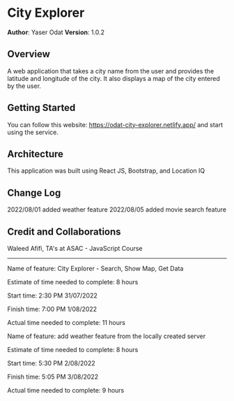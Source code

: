 # City Explorer

**Author**: Yaser Odat
**Version**: 1.0.2 

## Overview
A web application that takes a city name from the user and provides the latitude and longitude of the city. It also displays a map of the city entered by the user.

## Getting Started
You can follow this website: https://odat-city-explorer.netlify.app/ and start using the service.


## Architecture
This application was built using React JS, Bootstrap, and Location IQ

## Change Log

2022/08/01 added weather feature
2022/08/05 added movie search feature

## Credit and Collaborations
Waleed Afifi,
TA's at ASAC - JavaScript Course

________________________

Name of feature: City Explorer - Search, Show Map, Get Data

Estimate of time needed to complete: 8 hours

Start time: 2:30 PM 31/07/2022

Finish time: 7:00 PM 1/08/2022

Actual time needed to complete: 11 hours



Name of feature: add weather feature from the locally created server

Estimate of time needed to complete: 8 hours

Start time: 5:30 PM 2/08/2022

Finish time: 5:05 PM 3/08/2022

Actual time needed to complete: 9 hours
